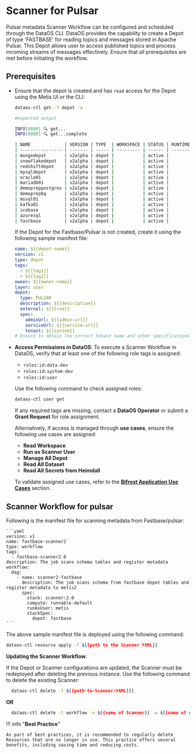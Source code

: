 # Scanner for Pulsar

Pulsar metadata Scanner Workflow can be configured and scheduled through the DataOS CLI. DataOS provides the capability to create a Depot of type 'FASTBASE' for reading topics and messages stored in Apache Pulsar. This Depot allows user to access published topics and process incoming streams of messages effectively. Ensure that all prerequisites are met before initiating the workflow.


## Prerequisites

- Ensure that the depot is created and has `read` access for the Depot using the Metis UI or the CLI:

    ```bash
    dataos-ctl get -t depot -a
    ```

    ```bash
    #expected output

    INFO[0000] 🔍 get...
    INFO[0000] 🔍 get...complete

    | NAME             | VERSION | TYPE  | WORKSPACE | STATUS | RUNTIME | OWNER      |
    | ---------------- | ------- | ----- | --------- | ------ | ------- | ---------- |
    | mongodepot       | v2alpha | depot |           | active |         | usertest   |
    | snowflakedepot   | v2alpha | depot |           | active |         | gojo       |
    | redshiftdepot    | v2alpha | depot |           | active |         | kira       |
    | mysqldepot       | v2alpha | depot |           | active |         | ryuk       |
    | oracle01         | v2alpha | depot |           | active |         | drdoom     |
    | mariadb01        | v2alpha | depot |           | active |         | tonystark  |
    | demopreppostgres | v2alpha | depot |           | active |         | slimshaddy |
    | demoprepbq       | v2alpha | depot |           | active |         | pengvin    |
    | mssql01          | v2alpha | depot |           | active |         | hulk       |
    | kafka01          | v2alpha | depot |           | active |         | peeter     |
    | icebase          | v2alpha | depot |           | active |         | blackpink  |
    | azuresql         | v2alpha | depot |           | active |         | arnold     |
    | fastbase         | v2alpha | depot |           | active |         | ddevil     |
    ```

    If the Depot for the Fastbase/Pulsar is not created, create it using the following sample manifest file:

    ```yaml
    name: ${{depot-name}}
    version: v1
    type: depot
    tags: 
      - ${{tag1}}
      - ${{tag2}}
    owner: ${{owner-name}}
    layer: user
    depot: 
      type: PULSAR       
      description: ${{description}}
      external: ${{true}}
      spec:               
        adminUrl: ${{admin-url}}
        serviceUrl: ${{service-url}}
        tenant: ${{system}}
    # Ensure to obtain the correct tenant name and other specifications from your organization.
    ```

- **Access Permissions in DataOS**: To execute a Scanner Workflow in DataOS, verify that at least one of the following role tags is assigned:

    * `roles:id:data-dev`
    * `roles:id:system-dev`
    * `roles:id:user`

    Use the following command to check assigned roles:

    ```bash
    dataos-ctl user get
    ```

    If any required tags are missing, contact a **DataOS Operator** or submit a **Grant Request** for role assignment.

    Alternatively, if access is managed through **use cases**, ensure the following use cases are assigned:

    * **Read Workspace**
    * **Run as Scanner User**
    * **Manage All Depot**
    * **Read All Dataset**
    * **Read All Secrets from Heimdall**

    To validate assigned use cases, refer to the [**Bifrost Application Use Cases**](/interfaces/bifrost/ "Bifrost is a Graphical User Interface (GUI) that empowers users to effortlessly create and manage access policies for applications, services, people, and datasets. Bifrost leverages the governance engine of DataOS, Heimdall, to ensure secure and compliant data access through ABAC policies, giving users fine-grained control over the data and resources.") section.
    

## Scanner Workflow for pulsar

Following is the manifest file for scanning metadata from Fastbase/pulsar:

    ```yaml
    version: v1
    name: fastbase-scanner2
    type: workflow
    tags: 
      - fastbase-scanner2.0
    description: The job scans schema tables and register metadata
    workflow: 
      dag: 
        - name: scanner2-fastbase
          description: The job scans schema from fastbase depot tables and register metadata to metis2
          spec: 
            stack: scanner:2.0
            compute: runnable-default
            runAsUser: metis
            stackSpec: 
              depot: fastbase
    ```

The above sample manifest file is deployed using the following command:

```bash
dataos-ctl resource apply -f ${{path to the Scanner YAML}}
```

**Updating the Scanner Workflow**:

If the Depot or Scanner configurations are updated, the Scanner must be redeployed after deleting the previous instance. Use the following command to delete the existing Scanner:

```bash 
  dataos-ctl delete -f ${{path-to-Scanner-YAML}}]
```

**OR**

```bash
  dataos-ctl delete -t workflow -n ${{name of Scanner}} -w ${{name of workspace}}
```


!!! info "**Best Practice**"

    As part of best practices, it is recommended to regularly delete Resources that are no longer in use. This practice offers several benefits, including saving time and reducing costs.